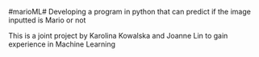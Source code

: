 #marioML#
Developing a program in python that can predict if the image inputted is Mario or not

This is a joint project by Karolina Kowalska and Joanne Lin to gain experience in Machine Learning